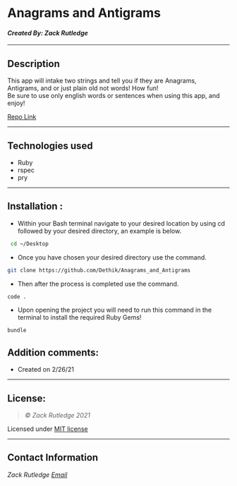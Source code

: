 # Anagrams and Antigrams
#### *Created By: Zack Rutledge*

* * *

## Description
This app will intake two strings and tell you if they are Anagrams, Antigrams, and or just plain old not words! How fun!
<br>
Be sure to use only english words or sentences when using this app, and enjoy!

[Repo Link](https://github.com/Dethik/Anagrams_and_Antigrams)

* * *

## Technologies used
* Ruby
* rspec
* pry

* * *


## Installation :

- Within your Bash terminal navigate to your desired location by using cd followed by your desired directory, an example is below.

```bash
 cd ~/Desktop
```

- Once you have chosen your desired directory use the command.
```bash
git clone https://github.com/Dethik/Anagrams_and_Antigrams
```

* Then after the process is completed use the command.

``` bash
code .
```

- Upon opening the project you will need to run this command in the terminal to install the required Ruby Gems!
``` bash
bundle
```

## Addition comments:
* Created on 2/26/21

* * *

## License:
> *&copy; Zack Rutledge 2021*

Licensed under [MIT license](https://mit-license.org/)

* * *

## Contact Information
_Zack Rutledge [Email](Thorgrim88@gmail.com)_